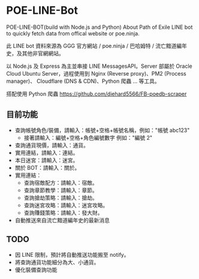 # POE-LINE-Bot

POE-LINE-BOT(build with Node.js and Python)
About Path of Exile LINE bot to quickly fetch data from offical website or poe.ninja.

此 LINE bot 資料來源為 GGG 官方網站 / poe.ninja / 巴哈姆特 / 流亡黯道編年史，及其他非官網網站。

以 Node.js 及 Express 為主並串接 LINE MessagesAPI。Server 部屬於 Oracle Cloud Ubuntu Server，過程使用到 Nginx (Reverse proxy)、PM2 (Process manager)、 Cloudflare (DNS & CDN)、Python 爬蟲 ... 等工具。

搭配使用 Python 爬蟲 https://github.com/diehard5566/FB-poedb-scraper

## 目前功能

-   查詢帳號角色/裝備，請輸入：帳號+空格+帳號名稱，例如："帳號 abc123"
    -   接著請輸入：編號+空格+角色編號數字 例如："編號 2"
-   查詢通貨現價，請輸入：通貨。
-   實用連結，請輸入：連結。
-   本日迷宮：請輸入：迷宮。
-   關於 BOT：請輸入：關於。
-   實用連結：
    -   查詢宿敵配方：請輸入：宿敵。
    -   查詢章節教學：請輸入：章節。
    -   查詢搶劫策略：請輸入：搶劫。
    -   查詢迷宮攻略：請輸入：迷宮攻略。
    -   查詢賺錢策略：請輸入：發大財。
-   自動推送來自流亡黯道編年史的最新消息

## TODO

-   因 LINE 限制，預計將自動推送功能搬至 notify。
-   將查詢通貨功能細分為大、小通貨。
-   優化裝備查詢功能
